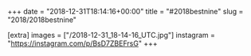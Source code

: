 +++
date = "2018-12-31T18:14:16+00:00"
title = "#2018bestnine"
slug = "2018/2018bestnine"

[extra]
images = ["/2018-12-31_18-14-16_UTC.jpg"]
instagram = "https://instagram.com/p/BsD7ZBEFrsG"
+++
